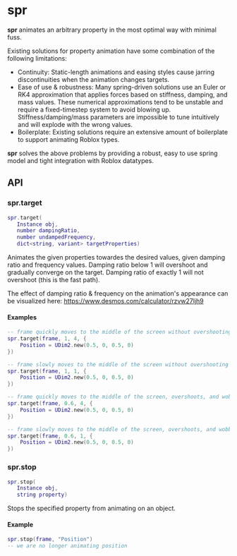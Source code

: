 # spr

**spr** animates an arbitrary property in the most optimal way with minimal fuss.

Existing solutions for property animation have some combination of the following limitations:
- Continuity: Static-length animations and easing styles cause jarring discontinuities when the animation changes targets.
- Ease of use & robustness: Many spring-driven solutions use an Euler or RK4 approximation that applies forces based on stiffness, damping, and mass values. These numerical approximations tend to be unstable and require a fixed-timestep system to avoid blowing up. Stiffness/damping/mass parameters are impossible to tune intuitively and will explode with the wrong values.
- Boilerplate: Existing solutions require an extensive amount of boilerplate to support animating Roblox types.

**spr** solves the above problems by providing a robust, easy to use spring model and tight integration with Roblox datatypes.

## API

### spr.target
```lua
spr.target(
   Instance obj,
   number dampingRatio,
   number undampedFrequency,
   dict<string, variant> targetProperties)
```

Animates the given properties towardes the desired values, given damping ratio and frequency values.
Damping ratio below 1 will overshoot and gradually converge on the target. Damping ratio of exactly 1 will not overshoot (this is the fast path).

The effect of damping ratio & frequency on the animation's appearance can be visualized here:
https://www.desmos.com/calculator/rzvw27ljh9

#### Examples

```lua
-- frame quickly moves to the middle of the screen without overshooting
spr.target(frame, 1, 4, {
    Position = UDim2.new(0.5, 0, 0.5, 0)
})
```

```lua
-- frame slowly moves to the middle of the screen without overshooting
spr.target(frame, 1, 1, {
    Position = UDim2.new(0.5, 0, 0.5, 0)
})
```

```lua
-- frame quickly moves to the middle of the screen, overshoots, and wobbles around the target
spr.target(frame, 0.6, 4, {
    Position = UDim2.new(0.5, 0, 0.5, 0)
})
```

```lua
-- frame slowly moves to the middle of the screen, overshoots, and wobbles around the target
spr.target(frame, 0.6, 1, {
    Position = UDim2.new(0.5, 0, 0.5, 0)
})
```

### spr.stop
```lua
spr.stop(
   Instance obj,
   string property)
```

Stops the specified property from animating on an object.

#### Example
```lua
spr.stop(frame, "Position")
-- we are no longer animating position
```
